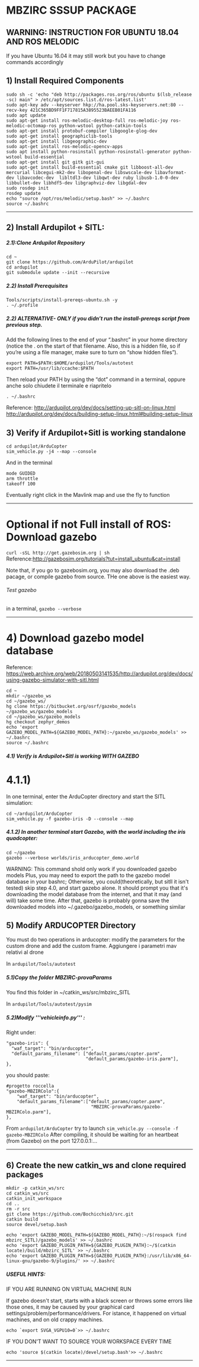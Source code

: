 # MBZIRC SSSUP PACKAGE

## WARNING: INSTRUCTION FOR UBUNTU 18.04 AND ROS MELODIC
If you have Ubuntu 16.04 it may still work but you have to change commands accordingly

##  1) Install Required Components
```
sudo sh -c 'echo "deb http://packages.ros.org/ros/ubuntu $(lsb_release -sc) main" > /etc/apt/sources.list.d/ros-latest.list'
sudo apt-key adv --keyserver hkp://ha.pool.sks-keyservers.net:80 --recv-key 421C365BD9FF1F717815A3895523BAEEB01FA116
sudo apt update
sudo apt-get install ros-melodic-desktop-full ros-melodic-joy ros-melodic-octomap-ros python-wstool python-catkin-tools 
sudo apt-get install protobuf-compiler libgoogle-glog-dev
sudo apt-get install geographiclib-tools 
sudo apt-get install libgeographic-dev
sudo apt-get install ros-melodic-opencv-apps
sudo apt install python-rosinstall python-rosinstall-generator python-wstool build-essential
sudo apt-get install git gitk git-gui 
sudo apt-get install build-essential cmake git libboost-all-dev mercurial libcegui-mk2-dev libopenal-dev libswscale-dev libavformat-dev libavcodec-dev  libltdl3-dev libqwt-dev ruby libusb-1.0-0-dev libbullet-dev libhdf5-dev libgraphviz-dev libgdal-dev
sudo rosdep init
rosdep update
echo "source /opt/ros/melodic/setup.bash" >> ~/.bashrc
source ~/.bashrc
```
-------------------------------------------------
## 2) Install Ardupilot + SITL:

##### 2.1):Clone Ardupilot Repository
```
cd ~
git clone https://github.com/ArduPilot/ardupilot
cd ardupilot
git submodule update --init --recursive
```

##### 2.2) Install Prerequisites
```
Tools/scripts/install-prereqs-ubuntu.sh -y 
. ~/.profile  
 ```
##### 2.2) ALTERNATIVE- ONLY if you didn’t run the install-prereqs script from previous step. 

Add the following lines to the end of your “.bashrc” in your home directory
(notice the . on the start of that filename. Also, this is a hidden file,
 so if you’re using a file manager, make sure to turn on “show hidden files”).
```
export PATH=$PATH:$HOME/ardupilot/Tools/autotest
export PATH=/usr/lib/ccache:$PATH

```
Then reload your PATH by using the “dot” command in a terminal, oppure anche solo chiudete il terminale e riapritelo
```
. ~/.bashrc
```
Reference:
http://ardupilot.org/dev/docs/setting-up-sitl-on-linux.html
http://ardupilot.org/dev/docs/building-setup-linux.html#building-setup-linux


## 3) Verify if Ardupilot+Sitl is working standalone
```
cd ardupilot/ArduCopter
sim_vehicle.py -j4 --map --console
```
And in the terminal
```
mode GUIDED
arm throttle
takeoff 100 
```
Eventually right click in the Mavlink map and use the fly to function

-------------------------
# Optional if not Full install of ROS: Download gazebo

```curl -sSL http://get.gazebosim.org | sh```
Reference:http://gazebosim.org/tutorials?tut=install_ubuntu&cat=install

Note that, if you go to gazebosim.org, you may also download the .deb pacage, or compile gazebo from source. THe one above is the easiest way.

###### Test gazebo
in a terminal, ```gazebo --verbose```



-----------------------
# 4) Download gazebo model database 

Reference:
https://web.archive.org/web/20180503141535/http://ardupilot.org/dev/docs/using-gazebo-simulator-with-sitl.html

```
cd ~
mkdir ~/gazebo_ws
cd ~/gazebo_ws/
hg clone https://bitbucket.org/osrf/gazebo_models ~/gazebo_ws/gazebo_models
cd ~/gazebo_ws/gazebo_models
hg checkout zephyr_demos
echo 'export GAZEBO_MODEL_PATH=${GAZEBO_MODEL_PATH}:~/gazebo_ws/gazebo_models' >> ~/.bashrc
source ~/.bashrc
```

#####  4.1) Verify is Ardupilot+Sitl is working WITH GAZEBO

# 4.1.1)
In one terminal, enter the ArduCopter directory and start the SITL simulation:
```
cd ~/ardupilot/ArduCopter
sim_vehicle.py -f gazebo-iris -D --console --map
```
#####  4.1.2) In another terminal start Gazebo, with the world including the iris quadcopter:
```
cd ~/gazebo
gazebo --verbose worlds/iris_arducopter_demo.world
```
WARNING: This command shold only work if you downloaded gazebo models
Plus, you may need to export the path to the gazebo model database in your bashrc;
Otherwise, you could(theoretically, but sitll it isn't tested) skip step 4.0, and start gazebo alone.
It should prompt you that it's downloading the model database from the internet, and that it may (and will) take some time. 
After that, gazebo is probably gonna save the downloaded models into ~/.gazebo/gazebo_models, or something similar

## 5) Modify ARDUCOPTER Directory

You must do two operations in arducopter: modify the parameters for the custom drone and add the custom frame.
Aggiungere i parametri mav relativi al drone 
 
In ```ardupilot/Tools/autotest```
 
##### 5.1)Copy the folder MBZIRC-provaParams
You find this folder in ~/catkin_ws/src/mbzirc_SITL
 
In ```ardupilot/Tools/autotest/pysim```
#####  5.2)Modify '''vehicleinfo.py''' :
Right under:
 ```
"gazebo-iris": {
   "waf_target": "bin/arducopter",
   "default_params_filename": ["default_params/copter.parm",
                               "default_params/gazebo-iris.parm"],
},
```
you should paste:
```
#progetto roccella
"gazebo-MBZIRColo":{
    "waf_target": "bin/arducopter",
    "default_params_filename":["default_params/copter.parm",
                                "MBZIRC-provaParams/gazebo-MBZIRColo.parm"],
},
```
From  ```ardupilot/ArduCopter``` try to launch ```sim_vehicle.py --console -f gazebo-MBZIRColo``` 
After compiling, it should be waiting for an heartbeat (from Gazebo) on the port 127.0.0.1:... 

------------------------------------------------------------
## 6) Create the new catkin_ws and clone required packages
```
mkdir -p catkin_ws/src
cd catkin_ws/src 
catkin_init_workspace
cd ..
rm -r src
git clone https://github.com/Bochicchio3/src.git
catkin build
source devel/setup.bash
```

```
echo 'export GAZEBO_MODEL_PATH=${GAZEBO_MODEL_PATH}:~/$(rospack find mbzirc_SITL)/gazebo_models' >> ~/.bashrc
echo 'export GAZEBO_PLUGIN_PATH=${GAZEBO_PLUGIN_PATH}:~/$(catkin locate)/build/mbzirc_SITL' >> ~/.bashrc
echo 'export GAZEBO_PLUGIN_PATH=${GAZEBO_PLUGIN_PATH}:/usr/lib/x86_64-linux-gnu/gazebo-9/plugins/' >> ~/.bashrc
```

##### USEFUL HINTS:

IF YOU ARE RUNNING ON VIRTUAL MACHINE RUN


If gazebo doesn't start, starts with a black screen or throws some errors like those ones, it may be caused by your graphical card settings/problem/performance/drivers. For istance, it happened on virtual machines, and on old crappy machines.
``` 
echo `export SVGA_VGPU10=0`>> ~/.bashrc
```
IF YOU DON'T WANT TO SOURCE YOUR WORKSPACE EVERY TIME
```
echo 'source $(catkin locate)/devel/setup.bash'>> ~/.bashrc
```
--------------------------------------------------------------------------------
